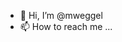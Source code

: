 - 👋 Hi, I’m @mweggel
- 📫 How to reach me ...

<!---
mweggel/mweggel is a ✨ special ✨ repository because its `README.md` (this file) appears on your GitHub profile.
You can click the Preview link to take a look at your changes.
--->
